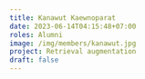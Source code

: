 ```yaml
---
title: Kanawut Kaewnoparat
date: 2023-06-14T04:15:48+07:00
roles: Alumni
image: /img/members/kanawut.jpg
project: Retrieval augmentation
draft: false
---
```


